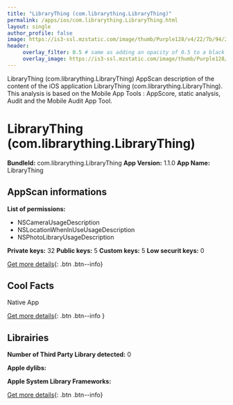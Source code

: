 ```yaml
---
title: "LibraryThing (com.librarything.LibraryThing)"
permalink: /apps/ios/com.librarything.LibraryThing.html
layout: single
author_profile: false
image: https://is3-ssl.mzstatic.com/image/thumb/Purple128/v4/22/7b/94/227b943f-afb9-f5e8-5e80-1c8b5e45f674/AppIcon-1-0-1x_U007emarketing-0-0-85-220-0-8.png/512x512bb.jpg
header: 
     overlay_filter: 0.5 # same as adding an opacity of 0.5 to a black background
     overlay_image: https://is3-ssl.mzstatic.com/image/thumb/Purple128/v4/22/7b/94/227b943f-afb9-f5e8-5e80-1c8b5e45f674/AppIcon-1-0-1x_U007emarketing-0-0-85-220-0-8.png/512x512bb.jpg
---
```

LibraryThing (com.librarything.LibraryThing) AppScan description of the content of the iOS application LibraryThing (com.librarything.LibraryThing). This analysis is based on the Mobile App Tools : AppScore, static analysis, Audit and the Mobile Audit App Tool.

# LibraryThing (com.librarything.LibraryThing)

**BundleId:** com.librarything.LibraryThing
**App Version:** 1.1.0
**App Name:** LibraryThing


## AppScan informations 

**List of permissions:** 
- NSCameraUsageDescription
- NSLocationWhenInUseUsageDescription
- NSPhotoLibraryUsageDescription
  
  
**Private keys:** 32
**Public keys:** 5
**Custom keys:** 5
**Low securit keys:** 0
  
[Get more details](/pricing.html){: .btn .btn--info}

## Cool Facts

Native App
  
[Get more details](/pricing.html){: .btn .btn--info }

## Librairies 
**Number of Third Party Library detected:** 0


**Apple dylibs:**


**Apple System Library Frameworks:**


  
[Get more details](/pricing.html){: .btn .btn--info}

